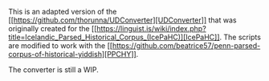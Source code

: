 This is an adapted version of the [[https://github.com/thorunna/UDConverter][UDConverter]] that was originally created for the [[https://linguist.is/wiki/index.php?title=Icelandic_Parsed_Historical_Corpus_(IcePaHC)][IcePaHC]].
The scripts are modified to work with the [[https://github.com/beatrice57/penn-parsed-corpus-of-historical-yiddish][PPCHY]].

The converter is still a WIP.
